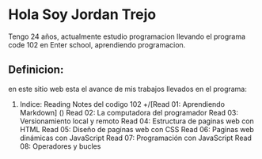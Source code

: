 # Hola Soy Jordan Trejo 
Tengo 24 años, actualmente estudio programacion llevando el programa code 102 en Enter school, aprendiendo programacion. 
## Definicion:
en este sitio web esta el avance de mis trabajos llevados en el programa: 
1. Indice:
Reading Notes del codigo 102
+/[Read 01: Aprendiendo Markdown] ()
Read 02: La computadora del programador
Read 03: Versionamiento local y remoto
Read 04: Estructura de paginas web con HTML
Read 05: Diseño de paginas web con CSS
Read 06: Paginas web dinámicas con JavaScript
Read 07: Programación con JavaScript
Read 08: Operadores y bucles
